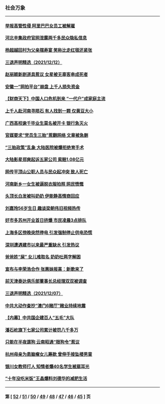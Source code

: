 ### 社会万象
---
#### [举报高管性侵 阿里巴巴女员工被解雇](../../pages/ncid282/n13434901.md) 
#### [河北辛集政府官网泄露两千多民众隐私信息](../../pages/ncid282/n13433399.md) 
#### [杨超越回村为父亲摆寿宴 笑称比走红毯还紧张](../../pages/ncid282/n13433093.md) 
#### [三退声明精选（2021/12/12）](../../pages/ncid282/n13433468.md) 
#### [赵丽颖新剧道具惹议 女星被无辜客串成死者](../../pages/ncid282/n13432891.md) 
#### [安徽一“网拍平台”崩盘 上千人损失资金](../../pages/ncid282/n13432104.md) 
#### [【财商天下】中国人口危机到来 “一代户”成家庭主流](../../pages/ncid282/n13432022.md) 
#### [上千人赴河南寻陨石 有人找到一颗 仅黄豆大小](../../pages/ncid282/n13431986.md) 
#### [广西高校逾千毕业生莫名被开卡 银行急灭火](../../pages/ncid282/n13430814.md) 
#### [官媒要求“党员生三胎”惹翻网络 文章被急删](../../pages/ncid282/n13430012.md) 
#### [“三胎政策”乱象 大陆医院被爆拒绝育手术](../../pages/ncid282/n13429800.md) 
#### [大陆影星郑爽起诉五家公司 索赔1.08亿元](../../pages/ncid282/n13429022.md) 
#### [网传平顶山公职人员与民众起冲突 致人死亡](../../pages/ncid282/n13428813.md) 
#### [河南新乡一女生被逼脱衣服拍照 网民愤慨](../../pages/ncid282/n13428346.md) 
#### [头顶长白发被叫奶奶 伊能静高情商回应](../../pages/ncid282/n13428031.md) 
#### [刘嘉玲56岁生日 趣谈梁朝伟旧视频热传](../../pages/ncid282/n13427638.md) 
#### [好市多苏州开业首日挤爆 市民凌晨3点排队](../../pages/ncid282/n13427566.md) 
#### [上海多区傍晚突然停电 引发强制停止供电恐慌](../../pages/ncid282/n13426629.md) 
#### [深圳遭遇建市以来最严重缺水 引发热议](../../pages/ncid282/n13426181.md) 
#### [爸爸姓“屎” 女儿难取名 奶奶吐两字解困](../../pages/ncid282/n13423400.md) 
#### [宣布与李荣浩合作 张惠妹报喜：新歌来了](../../pages/ncid282/n13422741.md) 
#### [前天津泰达俱乐部董事长总经理双双被调查](../../pages/ncid282/n13423128.md) 
#### [三退声明精选（2021/12/07）](../../pages/ncid282/n13423025.md) 
#### [中共大动作查抄“澳门6赌厅”赌业持续地震](../../pages/ncid282/n13422391.md) 
#### [【内幕】中共国企建百人“五毛”大队](../../pages/ncid282/n13421758.md) 
#### [潘石屹旗下七家公司累计被罚八千多万](../../pages/ncid282/n13421756.md) 
#### [只能在半夜遛狗 云南昭通“限狗令”惹议](../../pages/ncid282/n13421522.md) 
#### [杭州母亲为患脑瘤女儿筹款 曾伸手接坠楼男童](../../pages/ncid282/n13421334.md) 
#### [银川女教师打人 知情者爆40名学生被扇耳光](../../pages/ncid282/n13421096.md) 
#### [“十年没吃米饭”王晶爆料刘德华的减肥生活](../../pages/ncid282/n13420552.md) 

---
#### 第 [ [52](./52.md) / [51](./51.md) / [50](./50.md) / [49](./49.md) / [48](./48.md) / [47](./47.md) / [46](./46.md) / [45](./45.md) ] 页
